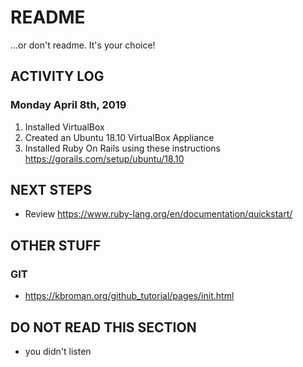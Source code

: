 # README
...or don't readme. It's your choice!

## ACTIVITY LOG

### Monday April 8th, 2019
1. Installed VirtualBox
2. Created an Ubuntu 18.10 VirtualBox Appliance
3. Installed Ruby On Rails using these instructions https://gorails.com/setup/ubuntu/18.10

## NEXT STEPS
* Review https://www.ruby-lang.org/en/documentation/quickstart/

## OTHER STUFF
### GIT
* https://kbroman.org/github_tutorial/pages/init.html


## DO NOT READ THIS SECTION
* you didn't listen
